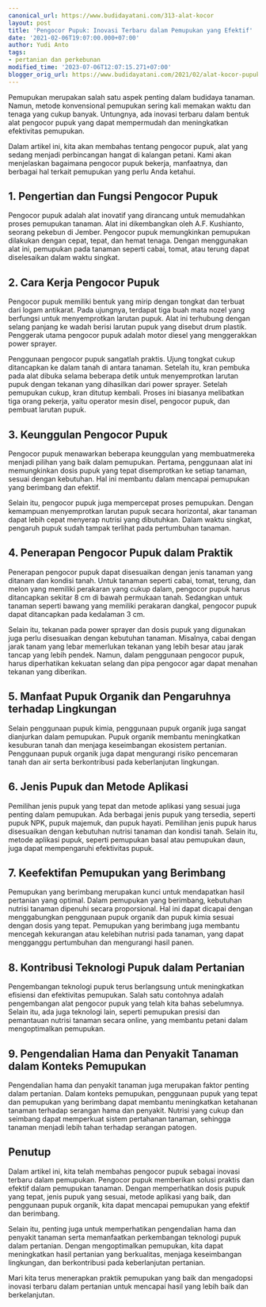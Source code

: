 ```yaml
---
canonical_url: https://www.budidayatani.com/313-alat-kocor
layout: post
title: 'Pengocor Pupuk: Inovasi Terbaru dalam Pemupukan yang Efektif'
date: '2021-02-06T19:07:00.000+07:00'
author: Yudi Anto
tags:
- pertanian dan perkebunan
modified_time: '2023-07-06T12:07:15.271+07:00'
blogger_orig_url: https://www.budidayatani.com/2021/02/alat-kocor-pupuk-hemat-75-tenaga-kerja.html
---
```


Pemupukan merupakan salah satu aspek penting dalam budidaya tanaman. Namun, metode konvensional pemupukan sering kali memakan waktu dan tenaga yang cukup banyak. Untungnya, ada inovasi terbaru dalam bentuk alat pengocor pupuk yang dapat mempermudah dan meningkatkan efektivitas pemupukan.

Dalam artikel ini, kita akan membahas tentang pengocor pupuk, alat yang sedang menjadi perbincangan hangat di kalangan petani. Kami akan menjelaskan bagaimana pengocor pupuk bekerja, manfaatnya, dan berbagai hal terkait pemupukan yang perlu Anda ketahui.

## 1. Pengertian dan Fungsi Pengocor Pupuk

Pengocor pupuk adalah alat inovatif yang dirancang untuk memudahkan proses pemupukan tanaman. Alat ini dikembangkan oleh A.F. Kushianto, seorang pekebun di Jember. Pengocor pupuk memungkinkan pemupukan dilakukan dengan cepat, tepat, dan hemat tenaga. Dengan menggunakan alat ini, pemupukan pada tanaman seperti cabai, tomat, atau terung dapat diselesaikan dalam waktu singkat.

## 2. Cara Kerja Pengocor Pupuk

Pengocor pupuk memiliki bentuk yang mirip dengan tongkat dan terbuat dari logam antikarat. Pada ujungnya, terdapat tiga buah mata nozel yang berfungsi untuk menyemprotkan larutan pupuk. Alat ini terhubung dengan selang panjang ke wadah berisi larutan pupuk yang disebut drum plastik. Penggerak utama pengocor pupuk adalah motor diesel yang menggerakkan power sprayer.

Penggunaan pengocor pupuk sangatlah praktis. Ujung tongkat cukup ditancapkan ke dalam tanah di antara tanaman. Setelah itu, kran pembuka pada alat dibuka selama beberapa detik untuk menyemprotkan larutan pupuk dengan tekanan yang dihasilkan dari power sprayer. Setelah pemupukan cukup, kran ditutup kembali. Proses ini biasanya melibatkan tiga orang pekerja, yaitu operator mesin disel, pengocor pupuk, dan pembuat larutan pupuk.

## 3. Keunggulan Pengocor Pupuk

Pengocor pupuk menawarkan beberapa keunggulan yang membuatmereka menjadi pilihan yang baik dalam pemupukan. Pertama, penggunaan alat ini memungkinkan dosis pupuk yang tepat disemprotkan ke setiap tanaman, sesuai dengan kebutuhan. Hal ini membantu dalam mencapai pemupukan yang berimbang dan efektif.

Selain itu, pengocor pupuk juga mempercepat proses pemupukan. Dengan kemampuan menyemprotkan larutan pupuk secara horizontal, akar tanaman dapat lebih cepat menyerap nutrisi yang dibutuhkan. Dalam waktu singkat, pengaruh pupuk sudah tampak terlihat pada pertumbuhan tanaman.

## 4. Penerapan Pengocor Pupuk dalam Praktik

Penerapan pengocor pupuk dapat disesuaikan dengan jenis tanaman yang ditanam dan kondisi tanah. Untuk tanaman seperti cabai, tomat, terung, dan melon yang memiliki perakaran yang cukup dalam, pengocor pupuk harus ditancapkan sekitar 8 cm di bawah permukaan tanah. Sedangkan untuk tanaman seperti bawang yang memiliki perakaran dangkal, pengocor pupuk dapat ditancapkan pada kedalaman 3 cm.

Selain itu, tekanan pada power sprayer dan dosis pupuk yang digunakan juga perlu disesuaikan dengan kebutuhan tanaman. Misalnya, cabai dengan jarak tanam yang lebar memerlukan tekanan yang lebih besar atau jarak tancap yang lebih pendek. Namun, dalam penggunaan pengocor pupuk, harus diperhatikan kekuatan selang dan pipa pengocor agar dapat menahan tekanan yang diberikan.

## 5. Manfaat Pupuk Organik dan Pengaruhnya terhadap Lingkungan

Selain penggunaan pupuk kimia, penggunaan pupuk organik juga sangat dianjurkan dalam pemupukan. Pupuk organik membantu meningkatkan kesuburan tanah dan menjaga keseimbangan ekosistem pertanian. Penggunaan pupuk organik juga dapat mengurangi risiko pencemaran tanah dan air serta berkontribusi pada keberlanjutan lingkungan.

## 6. Jenis Pupuk dan Metode Aplikasi

Pemilihan jenis pupuk yang tepat dan metode aplikasi yang sesuai juga penting dalam pemupukan. Ada berbagai jenis pupuk yang tersedia, seperti pupuk NPK, pupuk majemuk, dan pupuk hayati. Pemilihan jenis pupuk harus disesuaikan dengan kebutuhan nutrisi tanaman dan kondisi tanah. Selain itu, metode aplikasi pupuk, seperti pemupukan basal atau pemupukan daun, juga dapat mempengaruhi efektivitas pupuk.

## 7. Keefektifan Pemupukan yang Berimbang

Pemupukan yang berimbang merupakan kunci untuk mendapatkan hasil pertanian yang optimal. Dalam pemupukan yang berimbang, kebutuhan nutrisi tanaman dipenuhi secara proporsional. Hal ini dapat dicapai dengan menggabungkan penggunaan pupuk organik dan pupuk kimia sesuai dengan dosis yang tepat. Pemupukan yang berimbang juga membantu mencegah kekurangan atau kelebihan nutrisi pada tanaman, yang dapat mengganggu pertumbuhan dan mengurangi hasil panen.

## 8. Kontribusi Teknologi Pupuk dalam Pertanian

Pengembangan teknologi pupuk terus berlangsung untuk meningkatkan efisiensi dan efektivitas pemupukan. Salah satu contohnya adalah pengembangan alat pengocor pupuk yang telah kita bahas sebelumnya. Selain itu, ada juga teknologi lain, seperti pemupukan presisi dan pemantauan nutrisi tanaman secara online, yang membantu petani dalam mengoptimalkan pemupukan.

## 9. Pengendalian Hama dan Penyakit Tanaman dalam Konteks Pemupukan

Pengendalian hama dan penyakit tanaman juga merupakan faktor penting dalam pertanian. Dalam konteks pemupukan, penggunaan pupuk yang tepat dan pemupukan yang berimbang dapat membantu meningkatkan ketahanan tanaman terhadap serangan hama dan penyakit. Nutrisi yang cukup dan seimbang dapat memperkuat sistem pertahanan tanaman, sehingga tanaman menjadi lebih tahan terhadap serangan patogen.

## Penutup

Dalam artikel ini, kita telah membahas pengocor pupuk sebagai inovasi terbaru dalam pemupukan. Pengocor pupuk memberikan solusi praktis dan efektif dalam pemupukan tanaman. Dengan memperhatikan dosis pupuk yang tepat, jenis pupuk yang sesuai, metode aplikasi yang baik, dan penggunaan pupuk organik, kita dapat mencapai pemupukan yang efektif dan berimbang.

Selain itu, penting juga untuk memperhatikan pengendalian hama dan penyakit tanaman serta memanfaatkan perkembangan teknologi pupuk dalam pertanian. Dengan mengoptimalkan pemupukan, kita dapat meningkatkan hasil pertanian yang berkualitas, menjaga keseimbangan lingkungan, dan berkontribusi pada keberlanjutan pertanian.

Mari kita terus menerapkan praktik pemupukan yang baik dan mengadopsi inovasi terbaru dalam pertanian untuk mencapai hasil yang lebih baik dan berkelanjutan.

